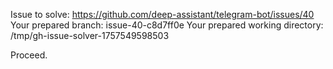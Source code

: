 Issue to solve: https://github.com/deep-assistant/telegram-bot/issues/40
Your prepared branch: issue-40-c8d7ff0e
Your prepared working directory: /tmp/gh-issue-solver-1757549598503

Proceed.